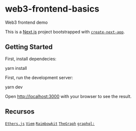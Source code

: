 # web3-frontend-basics
Web3 frontend demo

This is a [Next.js](https://nextjs.org/) project bootstrapped with [`create-next-app`](https://github.com/vercel/next.js/tree/canary/packages/create-next-app).

## Getting Started

First, install dependecies:

yarn install

First, run the development server:

yarn dev

Open [http://localhost:3000](http://localhost:3000) with your browser to see the result.

## Recursos

[`Ethers.js`](https://docs.ethers.org/v6/)
[`Viem`](https://viem.sh/)
[`Raimbowkit`](https://www.rainbowkit.com/docs/introduction)
[`TheGraph`](https://thegraph.com/)
[`graphql:`](https://graphql.org/)



